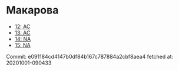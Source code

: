 # Макарова
- [12: AC](12.md)
- [13: AC](13.md)
- [14: NA](14.md)
- [15: NA](15.md)

Commit: e091184cd4147b0df84b167c787884a2cbf8aea4
 fetched at: 20201001-090433
